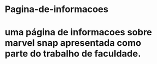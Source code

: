 # Pagina-de-informacoes
# uma página de informacoes sobre marvel snap apresentada como parte do trabalho de faculdade.
